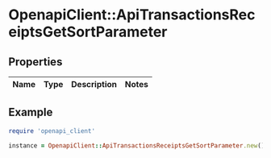 # OpenapiClient::ApiTransactionsReceiptsGetSortParameter

## Properties

| Name | Type | Description | Notes |
| ---- | ---- | ----------- | ----- |

## Example

```ruby
require 'openapi_client'

instance = OpenapiClient::ApiTransactionsReceiptsGetSortParameter.new()
```

